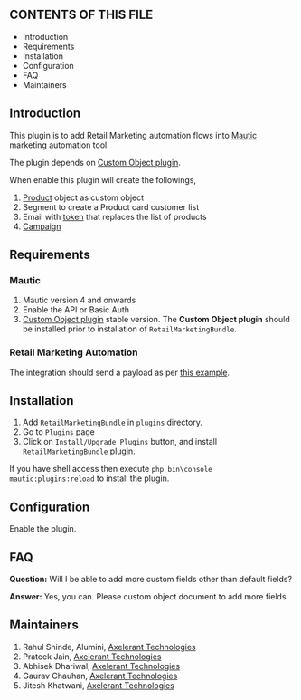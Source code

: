 CONTENTS OF THIS FILE
---------------------

* Introduction
* Requirements
* Installation
* Configuration
* FAQ
* Maintainers


Introduction
------------

This plugin is to add Retail Marketing automation flows into [Mautic][MauticHome] marketing automation tool.

The plugin depends on [Custom Object plugin][PluginCustomObjectsHome].

When enable this plugin will create the followings,
1. [Product](Docs/custom-object-product.md) object as custom object
2. Segment to create a Product card customer list
3. Email with [token](Docs/token.md) that replaces the list of products
4. [Campaign](Docs/campaign.md)


Requirements
------------  

### Mautic

1. Mautic version 4 and onwards
2. Enable the API or Basic Auth
3. [Custom Object plugin][PluginCustomObjectsHome] stable version. The **Custom Object plugin** should be installed prior to installation of `RetailMarketingBundle`.

### Retail Marketing Automation

The integration should send a payload as per [this example](Docs/custom-object-product.md#usage).


Installation
------------

1. Add `RetailMarketingBundle` in `plugins` directory.
2. Go to `Plugins` page
3. Click on `Install/Upgrade Plugins` button, and install `RetailMarketingBundle` plugin.

If you have shell access then execute `php bin\console mautic:plugins:reload` to install the plugin.


Configuration
-------------

Enable the plugin.


FAQ
---
**Question:** Will I be able to add more custom fields other than default fields?

**Answer:** Yes, you can. Please custom object document to add more fields


Maintainers
-----------

1. Rahul Shinde, Alumini, [Axelerant Technologies][AxelerantHome]
2. Prateek Jain, [Axelerant Technologies][AxelerantHome]
3. Abhisek Dhariwal, [Axelerant Technologies][AxelerantHome]
4. Gaurav Chauhan, [Axelerant Technologies][AxelerantHome]
5. Jitesh Khatwani, [Axelerant Technologies][AxelerantHome]

[MauticHome]: <https://www.mautic.org>
[AxelerantHome]: <https://axelerant.com>
[PluginCustomObjectsHome]: <https://github.com/acquia/mc-cs-plugin-custom-objects>
